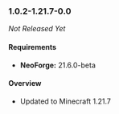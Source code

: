 ### 1.0.2-1.21.7-0.0

_Not Released Yet_

#### Requirements
- **NeoForge:** 21.6.0-beta

#### Overview

- Updated to Minecraft 1.21.7